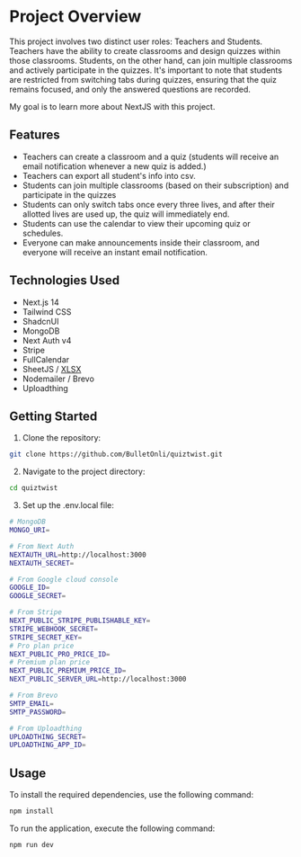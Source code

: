 # Project Overview

This project involves two distinct user roles: Teachers and Students. Teachers have the ability to create classrooms and design quizzes within those classrooms. Students, on the other hand, can join multiple classrooms and actively participate in the quizzes. It's important to note that students are restricted from switching tabs during quizzes, ensuring that the quiz remains focused, and only the answered questions are recorded.

My goal is to learn more about NextJS with this project.

## Features

- Teachers can create a classroom and a quiz (students will receive an email notification whenever a new quiz is added.)
- Teachers can export all student's info into csv.
- Students can join multiple classrooms (based on their subscription) and participate in the quizzes
- Students can only switch tabs once every three lives, and after their allotted lives are used up, the quiz will immediately end.
- Students can use the calendar to view their upcoming quiz or schedules.
- Everyone can make announcements inside their classroom, and everyone will receive an instant email notification.

## Technologies Used

- Next.js 14
- Tailwind CSS
- ShadcnUI
- MongoDB
- Next Auth v4
- Stripe
- FullCalendar
- SheetJS / [XLSX](https://docs.sheetjs.com/docs/getting-started/installation/frameworks#vendoring)
- Nodemailer / Brevo
- Uploadthing

## Getting Started

1. Clone the repository:

```bash
git clone https://github.com/BulletOnli/quiztwist.git
```

2. Navigate to the project directory:

```bash
cd quiztwist
```

3. Set up the .env.local file:

```bash
# MongoDB
MONGO_URI=

# From Next Auth
NEXTAUTH_URL=http://localhost:3000
NEXTAUTH_SECRET=

# From Google cloud console
GOOGLE_ID=
GOOGLE_SECRET=

# From Stripe
NEXT_PUBLIC_STRIPE_PUBLISHABLE_KEY=
STRIPE_WEBHOOK_SECRET=
STRIPE_SECRET_KEY=
# Pro plan price
NEXT_PUBLIC_PRO_PRICE_ID=
# Premium plan price
NEXT_PUBLIC_PREMIUM_PRICE_ID=
NEXT_PUBLIC_SERVER_URL=http://localhost:3000

# From Brevo
SMTP_EMAIL=
SMTP_PASSWORD=

# From Uploadthing
UPLOADTHING_SECRET=
UPLOADTHING_APP_ID=
```

## Usage

To install the required dependencies, use the following command:

```bash
npm install
```

To run the application, execute the following command:

```bash
npm run dev
```
